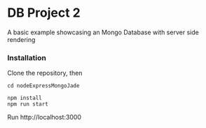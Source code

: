 # DB Project 2

A basic example showcasing an Mongo Database with server side rendering

### Installation

Clone the repository, then

```
cd nodeExpressMongoJade

npm install
npm run start
```

Run http://localhost:3000
